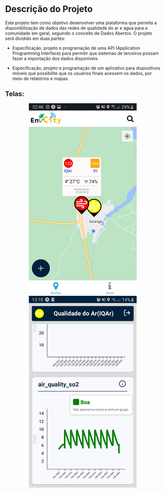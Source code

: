 # Descrição do Projeto

Este projeto tem como objetivo desenvolver uma plataforma que permita a disponibilização de dados das redes de qualidade do ar e água para a comunidade em geral, seguindo o conceito de Dados Abertos. O projeto será dividido em duas partes:

- Especificação, projeto e programação de uma API (Application Programming Interface) para permitir que sistemas de terceiros possam fazer a importação dos dados disponíveis.

- Especificação, projeto e programação de um aplicativo para dispositivos móveis que possibilite que os usuários finais acessem os dados, por meio de relatórios e mapas.


## Telas:
<p align="center">
  <img src="./assets/path/to/img%20(5).jpeg " width="350" title="hover text">
  <img src="./assets/path/to/img%20(1).jpeg " width="350" title="hover text">
</p>